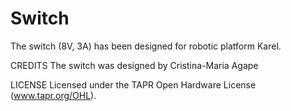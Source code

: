 Switch
======

The switch (8V, 3A) has been designed for robotic platform Karel.

CREDITS
The switch was designed by Cristina-Maria Agape

LICENSE
Licensed under the TAPR Open Hardware License (www.tapr.org/OHL).
